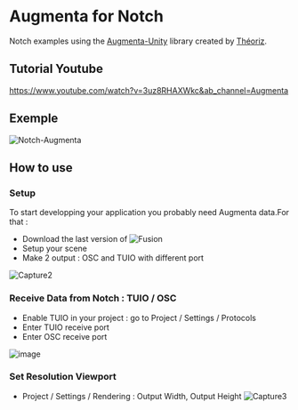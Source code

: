﻿Augmenta for Notch
=======================

Notch examples using the [Augmenta-Unity](https://github.com/theoriz/augmentaunity) library created by [Théoriz](http://www.theoriz.com/en/).

Tutorial Youtube
-------------------------------------
https://www.youtube.com/watch?v=3uz8RHAXWkc&ab_channel=Augmenta

Exemple
-------------------------------------
![Notch-Augmenta](https://user-images.githubusercontent.com/64955193/136235171-f96533bb-cc09-4945-a98a-d9572686424b.gif)

How to use
-------------------------------------

### Setup

To start developping your application you probably need Augmenta data.For that :

- Download the last version of ![Fusion](https://gofile-3275575478.fr2.quickconnect.to/sharing/rTiRtHTVT)
- Setup your scene 
- Make 2 output : OSC and TUIO with different port

![Capture2](https://user-images.githubusercontent.com/64955193/136353492-76d841ec-bde9-4c41-87be-75a66fc46ea3.PNG)


### Receive Data from Notch : TUIO / OSC

- Enable TUIO in your project : go to Project / Settings / Protocols 
- Enter TUIO receive port
- Enter OSC receive port

![image](https://user-images.githubusercontent.com/64955193/136350654-55c8afbe-c2a3-4dce-9711-abe73837b654.png)

### Set Resolution Viewport

-  Project / Settings / Rendering : Output Width, Output Height
![Capture3](https://user-images.githubusercontent.com/64955193/136353915-155349b5-822f-4c6f-ac42-8d3975200ba1.PNG)





